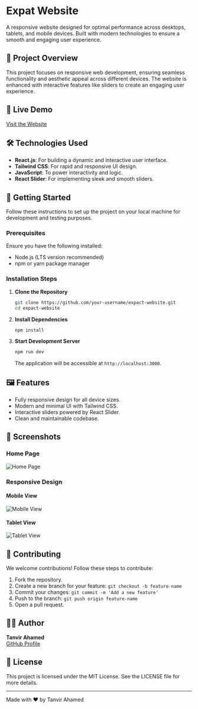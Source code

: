 # Expat Website

A responsive website designed for optimal performance across desktops, tablets, and mobile devices. Built with modern technologies to ensure a smooth and engaging user experience.

## 🌟 Project Overview
This project focuses on responsive web development, ensuring seamless functionality and aesthetic appeal across different devices. The website is enhanced with interactive features like sliders to create an engaging user experience.

## 🚀 Live Demo
[Visit the Website](https://expact-website.vercel.app/)

## 🛠️ Technologies Used
- **React.js**: For building a dynamic and interactive user interface.
- **Tailwind CSS**: For rapid and responsive UI design.
- **JavaScript**: To power interactivity and logic.
- **React Slider**: For implementing sleek and smooth sliders.

## 📝 Getting Started
Follow these instructions to set up the project on your local machine for development and testing purposes.

### Prerequisites
Ensure you have the following installed:
- Node.js (LTS version recommended)
- npm or yarn package manager

### Installation Steps
1. **Clone the Repository**
   ```bash
   git clone https://github.com/your-username/expact-website.git
   cd expact-website
   ```

2. **Install Dependencies**
   ```bash
   npm install
   ```

3. **Start Development Server**
   ```bash
   npm run dev
   ```
   The application will be accessible at `http://localhost:3000`.

## 🖼️ Features
- Fully responsive design for all device sizes.
- Modern and minimal UI with Tailwind CSS.
- Interactive sliders powered by React Slider.
- Clean and maintainable codebase.


## 📸 Screenshots
### Home Page
![Home Page](https://via.placeholder.com/1200x600?text=Home+Page)

### Responsive Design
#### Mobile View
![Mobile View](https://via.placeholder.com/600x1200?text=Mobile+View)
#### Tablet View
![Tablet View](https://via.placeholder.com/800x1000?text=Tablet+View)

## 🤝 Contributing
We welcome contributions! Follow these steps to contribute:
1. Fork the repository.
2. Create a new branch for your feature: `git checkout -b feature-name`
3. Commit your changes: `git commit -m 'Add a new feature'`
4. Push to the branch: `git push origin feature-name`
5. Open a pull request.

## 🧑‍💻 Author
**Tanvir Ahamed**  
[GitHub Profile](https://github.com/your-username)

## 📜 License
This project is licensed under the MIT License. See the LICENSE file for more details.

---
Made with ❤️ by Tanvir Ahamed

